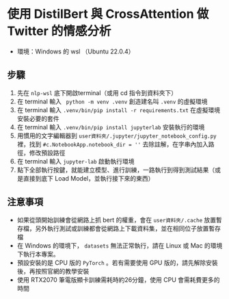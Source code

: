 # 使用 DistilBert 與 CrossAttention 做 Twitter 的情感分析
- 環境：Windows 的 wsl （Ubuntu 22.0.4）

## 步驟
1. 先在 `nlp-wsl` 底下開啟terminal（或用 cd 指令到資料夾下）
2. 在 terminal 輸入 ` python -m venv .venv` 創造建名叫 `.venv` 的虛擬環境
3. 在 terminal 輸入 `.venv/bin/pip install -r requirements.txt` 在虛擬環境安裝必要的套件
4. 在 terminal 輸入 `.venv/bin/pip install jupyterlab` 安裝執行的環境
5. 用慣用的文字編輯器到 `user資料夾/.jupyter/jupyter_notebook_config.py` 裡，找到 `#c.NotebookApp.notebook_dir = ''` 去除註解，在字串內加入路徑，修改預設路徑
6. 在 terminal 輸入 `jupyter-lab` 啟動執行環境
7. 點下全部執行按鍵，就能建立模型、進行訓練，一路執行到得到測試結果（或是直接到底下 Load Model，並執行接下來的東西）

## 注意事項
- 如果從頭開始訓練會從網路上抓 bert 的權重，會在 `user資料夾/.cache` 放置暫存檔，另外執行測試或訓練都會從網路上下載資料集，並在相同位子放置暫存檔
- 在 Windows 的環境下， `datasets` 無法正常執行，請在 Linux 或 Mac 的環境下執行本專案。
- 預設安裝的是 CPU 版的 `PyTorch` 。若有需要使用 GPU 版的，請先解除安裝後，再按照官網的教學安裝
- 使用 RTX2070 筆電版顯卡訓練需耗時約26分鐘，使用 CPU 會需耗費更多的時間